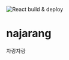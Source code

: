 ![React build & deploy](https://github.com/dongisarang/najarang/workflows/React%20build%20&%20deploy/badge.svg)

# najarang
자랑자랑

